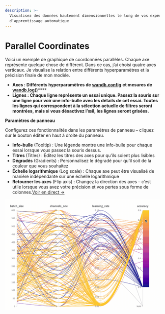 ```yaml
---
description: >-
  Visualisez des données hautement dimensionnelles le long de vos expériences
  d’apprentissage automatique
---
```


# Parallel Coordinates

Voici un exemple de graphique de coordonnées parallèles. Chaque axe représente quelque chose de différent. Dans ce cas, j’ai choisi quatre axes verticaux. Je visualise la relation entre différents hyperparamètres et la précision finale de mon modèle.

* **Axes : Différents hyperparamètres de** [**wandb.config**](file:////library/config) **et mesures de** [**wandb.log\(\)**](file:////library/log)\*\*\*\*
*  **Lignes : Chaque ligne représente un essai unique. Passez la souris sur une ligne pour voir une info-bulle avec les détails de cet essai. Toutes les lignes qui correspondent à la sélection actuelle de filtres seront montrées, mais si vous désactivez l’œil, les lignes seront grisées.**

 **Paramètres de panneau**

Configurez ces fonctionnalités dans les paramètres de panneau – cliquez sur le bouton éditer en haut à droite du panneau.

* **Info-bulle** \(Tooltip\) : Une légende montre une info-bulle pour chaque essai lorsque vous passez la souris dessus.
*  **Titres** \(Titles\) : Éditez les titres des axes pour qu’ils soient plus lisibles
* **Dégradés** \(Gradients\) : Personnalisez le dégradé pour qu’il soit de la couleur que vous souhaitez
* **Échelle logarithmique** \(Log scale\) : Chaque axe peut être visualisé de manière indépendante sur une échelle logarithmique
* **Retourner les axes** \(Flip axis\) : Changez la direction des axes – c’est utile lorsque vous avez votre précision et vos pertes sous forme de colonnes.[Voir en direct →](https://app.wandb.ai/example-team/sweep-demo/reports/Zoom-in-on-Parallel-Coordinates-Charts--Vmlldzo5MTQ4Nw)

![](../../../.gitbook/assets/2020-04-27-16.11.43.gif)

